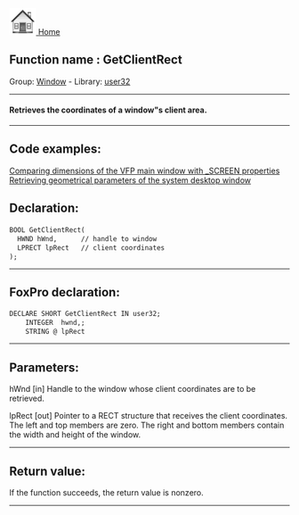 [<img src="../../images/home.png"> Home ](https://github.com/VFPX/Win32API)  

## Function name : GetClientRect
Group: [Window](../../functions_group.md#Window)  -  Library: [user32](../../Libraries.md#user32)  
***  


#### Retrieves the coordinates of a window"s client area.
***  


## Code examples:
[Comparing dimensions of the VFP main window with _SCREEN properties](../../samples/sample_078.md)  
[Retrieving geometrical parameters of the system desktop window](../../samples/sample_092.md)  

## Declaration:
```foxpro  
BOOL GetClientRect(
  HWND hWnd,      // handle to window
  LPRECT lpRect   // client coordinates
);  
```  
***  


## FoxPro declaration:
```foxpro  
DECLARE SHORT GetClientRect IN user32;
	INTEGER  hwnd,;
	STRING @ lpRect  
```  
***  


## Parameters:
hWnd 
[in] Handle to the window whose client coordinates are to be retrieved. 

lpRect 
[out] Pointer to a RECT structure that receives the client coordinates. The left and top members are zero. The right and bottom members contain the width and height of the window.  
***  


## Return value:
If the function succeeds, the return value is nonzero.  
***  

